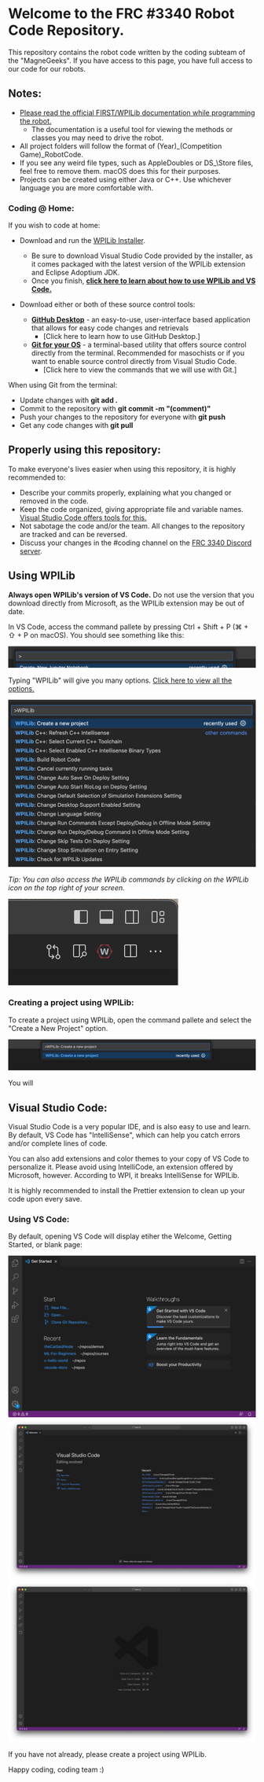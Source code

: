 # Welcome to the FRC #3340 Robot Code Repository.

This repository contains the robot code written by the coding subteam of the "MagneGeeks".
If you have access to this page, you have full access to our code for our robots.

## Notes:

- [Please read the official FIRST/WPILib documentation while programming the robot.](https://docs.wpilib.org/en/stable/index.html)
  - The documentation is a useful tool for viewing the methods or classes you may need to drive the robot.
- All project folders will follow the format of \(Year)\_\(Competition Game)\_RobotCode.
- If you see any weird file types, such as AppleDoubles or DS\_\Store files, feel free to remove them. macOS does this for their purposes.
- Projects can be created using either Java or C++. Use whichever language you are more comfortable with.

### Coding @ Home:

If you wish to code at home:

- Download and run the [WPILib Installer](https://docs.wpilib.org/en/stable/docs/zero-to-robot/step-2/index.html).

  - Be sure to download Visual Studio Code provided by the installer, as it comes packaged with the latest version of the WPILib extension and Eclipse Adoptium JDK.
  - Once you finish, **[click here to learn about how to use WPILib and VS Code.](https://github.com/AllTheSquares/frc-3340#using-wpilib)**

- Download either or both of these source control tools:
  - **[GitHub Desktop](https://desktop.github.com/)** - an easy-to-use, user-interface based application that allows for easy code changes and retrievals
    - [Click here to learn how to use GitHub Desktop.]
  - **[Git for your OS](https://git-scm.com/downloads)** - a terminal-based utility that offers source control directly from the terminal. Recommended for masochists or if you want to enable source control directly from Visual Studio Code.
    - [Click here to view the commands that we will use with Git.]

When using Git from the terminal:

- Update changes with **git add .**
- Commit to the repository with **git commit -m "(comment)"**
- Push your changes to the repository for everyone with **git push**
- Get any code changes with **git pull**

## Properly using this repository:

To make everyone's lives easier when using this repository, it is highly recommended to:

- Describe your commits properly, explaining what you changed or removed in the code.
- Keep the code organized, giving appropriate file and variable names. [Visual Studio Code offers tools for this.]()
- Not sabotage the code and/or the team. All changes to the repository are tracked and can be reversed.
- Discuss your changes in the #coding channel on the [FRC 3340 Discord server](https://discord.gg/8gNydQ4pcF).

## Using WPILib

**Always open WPILib's version of VS Code.** Do not use the version that you download directly from Microsoft, as the WPILib extension may be out of date.

In VS Code, access the command pallete by pressing Ctrl + Shift + P (⌘ + ⇧ + P on macOS). You should see something like this:

![VS Code Command Pallete](./ImagesForReadMe/CommandPallete.png)

Typing "WPILib" will give you many options. [Click here to view all the options.](https://docs.wpilib.org/en/stable/docs/software/vscode-overview/wpilib-commands-vscode.html)

![VS Code Command Pallete](./ImagesForReadMe/WPILibCommandPallete.png)

_Tip: You can also access the WPILib commands by clicking on the WPILib icon on the top right of your screen._

![WPILib Extension Shortcut](./ImagesForReadMe/WPILibExtensionButton.png)

### Creating a project using WPILib:

To create a project using WPILib, open the command pallete and select the "Create a New Project" option.

![Demonstration of the command pallete to create a new project using WPILib](./ImagesForReadMe/VSCodeCreatingProject.png)

You will

## Visual Studio Code:

Visual Studio Code is a very popular IDE, and is also easy to use and learn. By default, VS Code has "IntelliSense", which can help you catch errors and/or complete lines of code.

You can also add extensions and color themes to your copy of VS Code to personalize it. Please avoid using IntelliCode, an extension offered by Microsoft, however. According to WPI, it breaks IntelliSense for WPILib.

It is highly recommended to install the Prettier extension to clean up your code upon every save.

### Using VS Code:

By default, opening VS Code will display etiher the Welcome, Getting Started, or blank page:

![Getting Started Page](./ImagesForReadMe/VSCodeGettingStarted.png)
![Welcome Page](./ImagesForReadMe/VSCodeWelcome.png)
![Blank Page](./ImagesForReadMe/VSCodeBlank.png)

If you have not already, please create a project using WPILib.

Happy coding, coding team :)
